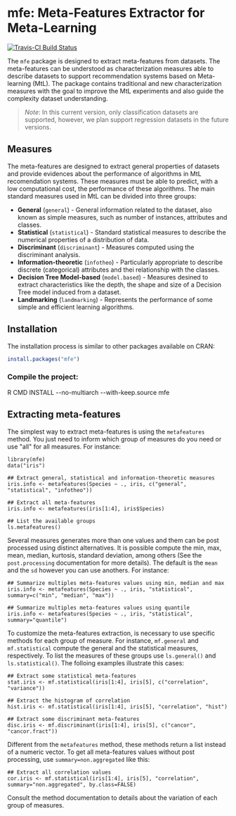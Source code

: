 # mfe: Meta-Features Extractor for Meta-Learning

[![Travis-CI Build Status](https://travis-ci.org/rivolli/mfe.svg?branch=master)](https://travis-ci.org/rivolli/mfe)

The `mfe` package is designed to extract meta-features from datasets. The  meta-features can be understood as characterization measures able to describe datasets to support recommendation systems based on Meta-learning (MtL). The package contains traditional and new characterization measures with the goal to improve the MtL experiments and also guide the complexity dataset understanding. 

> *Note*: In this current version, only classification datasets are supported, however, we plan support regression datasets in the future versions. 

## Measures

The meta-features are designed to extract general properties of datasets and provide evidences about the performance of algorithms in MtL recomendation systems. These measures must be able to predict, with a low computational cost, the performance of these algorithms. The main standard measures used in MtL can be divided into three groups:

* **General** (`general`) - General information related to the dataset, also known as simple measures, such as number of instances, attributes and classes.
* **Statistical** (`statistical`) - Standard statistical measures to describe the numerical properties of a distribution of data.
* **Discriminant** (`discriminant`) - Measures computed using the discriminant analysis.
* **Information-theoretic** (`infotheo`) - Particularly appropriate to describe discrete (categorical) attributes and thei relationship with the classes.
* **Decision Tree Model-based**  (`model.based`) - Measures desined to extract characteristics like the depth, the shape and size of a Decision Tree model induced from a dataset.
* **Landmarking** (`landmarking`) - Represents the performance of some simple and efficient learning algorithms.

## Installation

The installation process is similar to other packages available on CRAN:

```r
install.packages("mfe")
```

### Compile the project:

R CMD INSTALL --no-multiarch --with-keep.source mfe

## Extracting meta-features

The simplest way to extract meta-features is using the `metafeatures` method. You just need to inform which group of measures do you need or use "all" for all measures. For instance:

```{r}
library(mfe)
data("iris")

## Extract general, statistical and information-theoretic measures
iris.info <- metafeatures(Species ~ ., iris, c("general", "statistical", "infotheo"))

## Extract all meta-features
iris.info <- metafeatures(iris[1:4], iris$Species)

## List the available groups
ls.metafeatures()
```

Several measures generates more than one values and them can be post processed using distinct alternatives. It is possible compute the min, max, mean, median, kurtosis, standard deviation, among others (See the `post.processing` documentation for more details). The default is the `mean` and the `sd` however you can use anothers. For instance:

```{r}
## Summarize multiples meta-features values using min, median and max 
iris.info <- metafeatures(Species ~ ., iris, "statistical", summary=c("min", "median", "max"))
                          
## Summarize multiples meta-features values using quantile
iris.info <- metafeatures(Species ~ ., iris, "statistical", summary="quantile")
```

To customize the meta-features extraction, is necessary to use specific methods for each group of measure. For instance,  `mf.general` and `mf.statistical` compute the general and the statistical measures, respectively. To list the measures of these groups use `ls.general()` and `ls.statistical()`. The folloing examples illustrate this cases:

```{r}
## Extract some statistical meta-features
stat.iris <- mf.statistical(iris[1:4], iris[5], c("correlation", "variance"))

## Extract the histogram of correlation
hist.iris <- mf.statistical(iris[1:4], iris[5], "correlation", "hist")

## Extract some discriminant meta-features
disc.iris <- mf.discriminant(iris[1:4], iris[5], c("cancor", "cancor.fract"))
```

Different from the `metafeatures` method, these methods return a list instead of a numeric vector. To get all meta-features values without post processing, use `summary=non.aggregated` like this:

```{r}
## Extract all correlation values
cor.iris <- mf.statistical(iris[1:4], iris[5], "correlation", summary="non.aggregated", by.class=FALSE)
```

Consult the method documentation to details about the variation of each group of measures.



